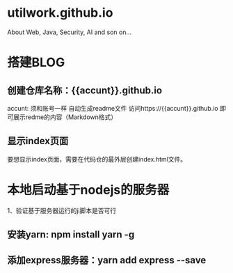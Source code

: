 # utilwork.github.io
About Web, Java, Security, AI and son on...

# 搭建BLOG
## 创建仓库名称：{{accunt}}.github.io
accunt: 须和账号一样
自动生成readme文件
访问https://{{accunt}}.github.io 即可展示redme的内容（Markdown格式）

## 显示index页面
要想显示index页面，需要在代码仓的最外层创建index.html文件。

# 本地启动基于nodejs的服务器
1、验证基于服务器运行的ji脚本是否可行

## 安装yarn: npm install yarn -g
## 添加express服务器：yarn add express --save
